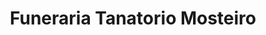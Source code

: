 ---
title: "Funeraria Tanatorio Mosteiro"
url: /pobra-de-san-xiao/funeraria-tanatorio-mosteiro/
shop: directores de funerarias
---